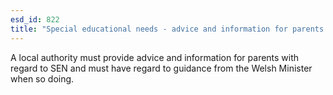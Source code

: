 ```yaml
---
esd_id: 822
title: "Special educational needs - advice and information for parents in Wales"
---
```


A local authority must provide advice and information for parents with regard to SEN and must have regard to guidance from the Welsh Minister when so doing.

